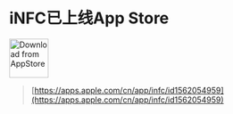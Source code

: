 # iNFC已上线App Store
<a href='https://apps.apple.com/cn/app/infc/id1562054959'><img height='70' alt='Download from AppStore' src='https://img.whalenas.com:283/image/202207141215375.png' /></a>
> [https://apps.apple.com/cn/app/infc/id1562054959](https://apps.apple.com/cn/app/infc/id1562054959)
